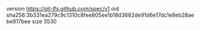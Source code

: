 version https://git-lfs.github.com/spec/v1
oid sha256:3b331ea279c9c1310c8fee805ee1b18d3682de91d6e17dc1e8eb28aebe817bee
size 3530
